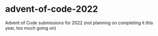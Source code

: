 # advent-of-code-2022
Advent of Code submissions for 2022 (not planning on completing it this year, too much going on)
